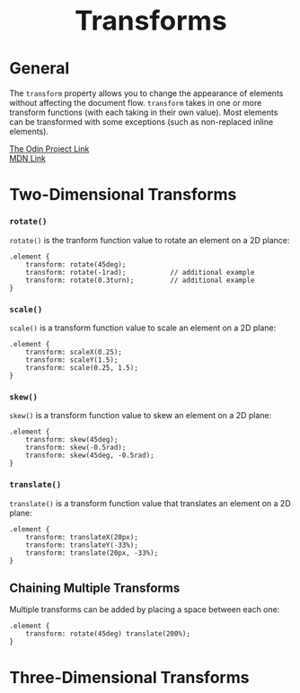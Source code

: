 <h1 style='text-align:center;font-size:3rem;'>Transforms</h1>

# General
The ```transform``` property allows you to change the appearance of elements without affecting the document flow. ```transform``` takes in one or more transform functions (with each taking in their own value). Most elements can be transformed with some exceptions (such as non-replaced inline elements).

[The Odin Project Link](https://www.theodinproject.com/lessons/node-path-advanced-html-and-css-transforms)<br>
[MDN Link](https://developer.mozilla.org/en-US/docs/Web/CSS/transform#values)

# Two-Dimensional Transforms

### ```rotate()```
```rotate()``` is the tranform function value to rotate an element on a 2D plance:

    .element {
        transform: rotate(45deg);
        transform: rotate(-1rad);           // additional example
        transform: rotate(0.3turn);         // additional example
    }

### ```scale()```
```scale()``` is a transform function value to scale an element on a 2D plane:

    .element {
        transform: scaleX(0.25);
        transform: scaleY(1.5);
        transform: scale(0.25, 1.5);
    }

### ```skew()```
```skew()``` is a transform function value to skew an element on a 2D plane:

    .element {
        transform: skew(45deg);
        transform: skew(-0.5rad);
        transform: skew(45deg, -0.5rad);
    }

### ```translate()```
```translate()``` is a transform function value that translates an element on a 2D plane:

    .element {
        transform: translateX(20px);
        transform: translateY(-33%);
        transform: translate(20px, -33%);
    }

## Chaining Multiple Transforms
Multiple transforms can be added by placing a space between each one:

    .element {
        transform: rotate(45deg) translate(200%);
    }

# Three-Dimensional Transforms